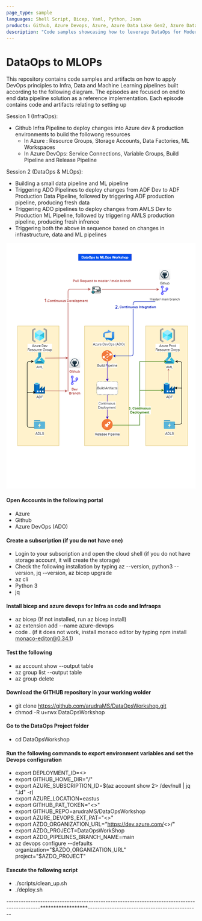 ```yaml
---
page_type: sample
languages: Shell Script, Bicep, Yaml, Python, Json
products: Github, Azure Devops, Azure, Azure Data Lake Gen2, Azure Data Factory, Azure Ml Studio
description: "Code samples showcasing how to leverage DataOps for Modern Data Estate"
---
```


# DataOps to MLOPs

This repository contains code samples and artifacts on how to apply DevOps principles to Infra, Data and Machine Learning pipelines built according to the following diagram. The episodes are focused on end to end data pipeline solution as a reference implementation. Each episode contains code and artifacts relating to setting up

Session 1 (InfraOps):
- Github Infra Pipeline to deploy changes into Azure dev & production environments to build the followong resources
    * In Azure : Resource Groups, Storage Accounts, Data Factories, ML Workspaces
    * In Azure DevOps: Service Connections, Variable Groups, Build Pipeline and Release Pipeline

Session 2 (DataOps & MLOps):
- Building a small data pipeline and ML pipeline
- Triggering ADO Pipelines to deploy changes from ADF Dev to ADF Production Data Pipeline, followed by triggering ADF production pipeline, producing fresh data
- Triggering ADO pipelines to deploy changes from AMLS Dev to Production ML Pipeline, followed by triggering AMLS production pipeline, producing fresh infrence
- Triggering both the above in sequence based on changes in infrastructure, data and ML pipelines

![Architecture](docs/images/DataOpsToMLOps.drawio.png?raw=true "Architecture")


#### Open Accounts in the following portal
- Azure
- Github
- Azure DevOps (ADO)

#### Create a subscription (if you do not have one)
- Login to your subscription and open the cloud shell (if you do not have storage account, it will create the storage)
- Check the following installation by typing az --version, python3 --version, jq --version, az bicep upgrade
- az cli
- Python 3
- jq

#### Install bicep and azure devops for Infra as code and Infraops
- az bicep (If not installed, run az bicep install)
- az extension add --name azure-devops
- code . (if it does not work, install monaco editor by typing npm install monaco-editor@0.34.1)

#### Test the following
- az account show --output table
- az group list --output table
- az group delete 

#### Download the GITHUB repository in your working wolder
- git clone https://github.com/arudraMS/DataOpsWorkshop.git
- chmod -R u+rwx DataOpsWorkshop

#### Go to the DataOps Project folder
- cd DataOpsWorkshop

#### Run the following commands to export environment variables and set the Devops configuration
- export DEPLOYMENT_ID=<>
- export GITHUB_HOME_DIR="/"
- export AZURE_SUBSCRIPTION_ID=$(az account show 2> /dev/null | jq ".id" -r)
- export AZURE_LOCATION=eastus
- export GITHUB_PAT_TOKEN="<>"
- export GITHUB_REPO=arudraMS/DataOpsWorkshop
- export AZURE_DEVOPS_EXT_PAT="<>"
- export AZDO_ORGANIZATION_URL="https://dev.azure.com/<>/"
- export AZDO_PROJECT=DataOpsWorkShop
- export AZDO_PIPELINES_BRANCH_NAME=main
- az devops configure --defaults organization="$AZDO_ORGANIZATION_URL" project="$AZDO_PROJECT"

#### Execute the following script	
- ./scripts/clean_up.sh
- ./deploy.sh

--------------------------------------------------------------------------------------------******************----------------------------------------------
